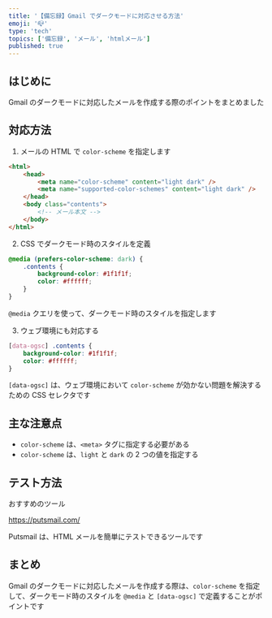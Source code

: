 ```yaml
---
title: '【備忘録】Gmail でダークモードに対応させる方法'
emoji: '📪'
type: 'tech'
topics: ['備忘録', 'メール', 'htmlメール']
published: true
---
```


## はじめに

Gmail のダークモードに対応したメールを作成する際のポイントをまとめました

## 対応方法

1. メールの HTML で `color-scheme` を指定します

```html
<html>
	<head>
		<meta name="color-scheme" content="light dark" />
		<meta name="supported-color-schemes" content="light dark" />
	</head>
	<body class="contents">
		<!-- メール本文 -->
	</body>
</html>
```

2. CSS でダークモード時のスタイルを定義

```css
@media (prefers-color-scheme: dark) {
	.contents {
		background-color: #1f1f1f;
		color: #ffffff;
	}
}
```

`@media` クエリを使って、ダークモード時のスタイルを指定します

3. ウェブ環境にも対応する

```css
[data-ogsc] .contents {
	background-color: #1f1f1f;
	color: #ffffff;
}
```

`[data-ogsc]` は、ウェブ環境において
`color-scheme` が効かない問題を解決するための CSS セレクタです

## 主な注意点

- `color-scheme` は、`<meta>` タグに指定する必要がある
- `color-scheme` は、`light` と `dark` の 2 つの値を指定する

## テスト方法

おすすめのツール

https://putsmail.com/

Putsmail は、HTML メールを簡単にテストできるツールです

## まとめ

Gmail のダークモードに対応したメールを作成する際は、`color-scheme` を指定して、ダークモード時のスタイルを `@media` と `[data-ogsc]` で定義することがポイントです
